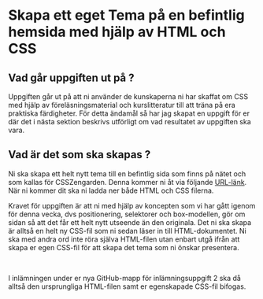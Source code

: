 
# Skapa ett eget Tema på en befintlig hemsida med hjälp av HTML och CSS

## Vad går uppgiften ut på ?

Uppgiften går ut på att ni använder de kunskaperna ni har skaffat om CSS med hjälp av föreläsningsmaterial och kurslitteratur
till att träna på era praktiska färdigheter. För detta ändamål så har jag skapat en uppgift för er där det i nästa sektion beskrivs 
utförligt om vad resultatet av uppgiften ska vara.

## Vad är det som ska skapas ?

Ni ska skapa ett helt nytt tema till en befintlig sida som finns på nätet och som kallas för CSSZengarden. Denna kommer ni åt via följande 
[URL-länk](http://www.csszengarden.com/). När ni kommer dit ska ni ladda ner både HTML och CSS filerna. 
<br>

Kravet för uppgiften är att ni med hjälp av koncepten som vi har gått igenom för denna vecka, dvs positionering,
selektorer och box-modellen, gör om sidan så att det får ett helt nytt utseende än den originala. Det ni ska skapa är alltså en helt ny CSS-fil som ni sedan läser in till HTML-dokumentet. Ni ska med andra ord inte röra själva HTML-filen utan enbart utgå ifrån att skapa er egen CSS-fil för att skapa det tema som ni
önskar presentera. 

<br>

I inlämningen under er nya GitHub-mapp för inlämningsuppgift 2 ska då alltså den ursprungliga HTML-filen samt er egenskapade CSS-fil bifogas. 

<br>












